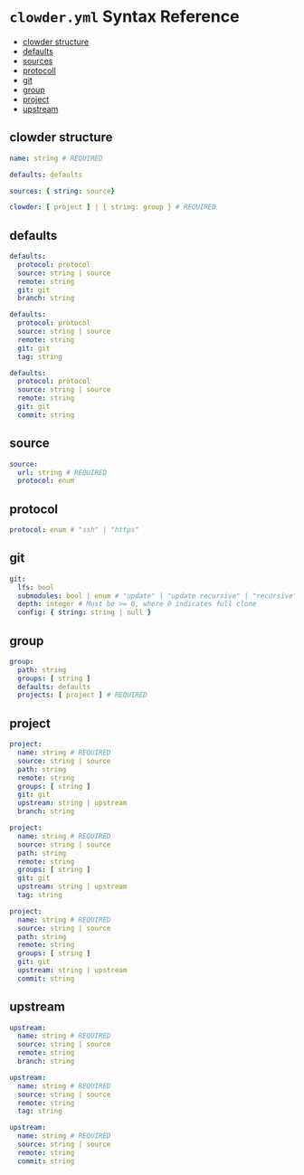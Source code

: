 # `clowder.yml` Syntax Reference

- [clowder structure](#clowder-structure)
- [defaults](#defaults)
- [sources](#source)
- [protocoll](#protocoll)
- [git](#git)
- [group](#group)
- [project](#project)
- [upstream](#upstream)

## clowder structure

```yaml
name: string # REQUIRED

defaults: defaults

sources: { string: source}

clowder: [ project ] | { string: group } # REQUIRED
```

## defaults

```yaml
defaults:
  protocol: protocol
  source: string | source
  remote: string
  git: git
  branch: string
```

```yaml
defaults:
  protocol: protocol
  source: string | source
  remote: string
  git: git
  tag: string
```

```yaml
defaults:
  protocol: protocol
  source: string | source
  remote: string
  git: git
  commit: string
```

## source

```yaml
source:
  url: string # REQUIRED
  protocol: enum
```

## protocol

```yaml
protocol: enum # "ssh" | "https"
```

## git

```yaml
git:
  lfs: bool
  submodules: bool | enum # "update" | "update recursive" | "recursive"
  depth: integer # Must be >= 0, where 0 indicates full clone
  config: { string: string | null }
```

## group

```yaml
group:
  path: string
  groups: [ string ]
  defaults: defaults
  projects: [ project ] # REQUIRED
```

## project

```yaml
project:
  name: string # REQUIRED
  source: string | source
  path: string
  remote: string
  groups: [ string ]
  git: git
  upstream: string | upstream
  branch: string
```

```yaml
project:
  name: string # REQUIRED
  source: string | source
  path: string
  remote: string
  groups: [ string ]
  git: git
  upstream: string | upstream
  tag: string
```

```yaml
project:
  name: string # REQUIRED
  source: string | source
  path: string
  remote: string
  groups: [ string ]
  git: git
  upstream: string | upstream
  commit: string
```

## upstream

```yaml
upstream:
  name: string # REQUIRED
  source: string | source
  remote: string
  branch: string
```

```yaml
upstream:
  name: string # REQUIRED
  source: string | source
  remote: string
  tag: string
```

```yaml
upstream:
  name: string # REQUIRED
  source: string | source
  remote: string
  commit: string
```

